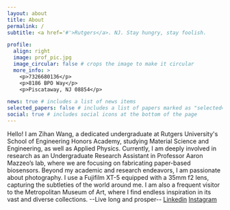 ```yaml
---
layout: about
title: About
permalink: /
subtitle: <a href='#'>Rutgers</a>. NJ. Stay hungry, stay foolish.

profile:
  align: right
  image: prof_pic.jpg
  image_circular: false # crops the image to make it circular
  more_info: >
    <p>7326680136</p>
    <p>8186 BPO Way</p>
    <p>Piscataway, NJ 08854</p>

news: true # includes a list of news items
selected_papers: false # includes a list of papers marked as "selected={true}"
social: true # includes social icons at the bottom of the page
---
```


Hello! I am Zihan Wang, a dedicated undergraduate at Rutgers University's School of Engineering Honors Academy, studying Material Science and Engineering, as well as Applied Physics. Currently, I am deeply involved in research as an Undergraduate Research Assistant in Professor Aaron Mazzeo’s lab, where we are focusing on fabricating paper-based biosensors. 
Beyond my academic and research endeavors, I am passionate about photography. I use a Fujifilm XT-5 equipped with a 35mm f2 lens, capturing the subtleties of the world around me. I am also a frequent visitor to the Metropolitan Museum of Art, where I find endless inspiration in its vast and diverse collections. 
--Live long and prosper--
[Linkedin](https://www.linkedin.com/in/zihanwang-james)
[Instagram](https://www.instagram.com/zihanw233)
